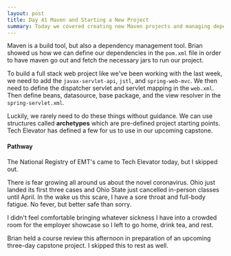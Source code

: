 ```yaml
---
layout: post
title: Day 41 Maven and Starting a New Project
summary: Today we covered creating new Maven projects and managing dependencies. Illness kept me from an employer showcase and a review. 
---
```


Maven is a build tool, but also a dependency management tool. Brian showed us how we can define our dependencies in the `pom.xml` file in order to have maven go out and fetch the necessary jars to run our project. 

To build a full stack web project like we've been working with the last week, we need to add the `javax-servlet-api`, `jstl`, and `spring-web-mvc`. We then need to define the dispatcher servlet and servlet mapping in the `web.xml`. Then define beans, datasource, base package, and the view resolver in the `spring-servlet.xml`. 

Luckily, we rarely need to do these things without guidance. We can use structures called **archetypes** which are pre-defined project starting points. Tech Elevator has defined a few for us to use in our upcoming capstone. 

#### Pathway
The National Registry of EMT's came to Tech Elevator today, but I skipped out. 

There is fear growing all around us about the novel coronavirus. Ohio just landed its first three cases and Ohio State just cancelled in-person classes until April. In the wake us this scare, I have a sore throat and full-body fatigue. No fever, but better safe than sorry.

I didn't feel comfortable bringing whatever sickness I have into a crowded room for the employer showcase so I left to go home, drink tea, and rest.

Brian held a course review this afternoon in preparation of an upcoming three-day capstone project. I skipped this to rest as well. 

